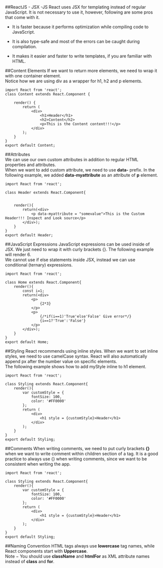 ##ReactJS - JSX -JS
React uses JSX for templating instead of regular JavaScript. It is not necessary to use it, however, following are some pros that come with it.

- It is faster because it performs optimization while compiling code to JavaScript.

- It is also type-safe and most of the errors can be caught during compilation.

- It makes it easier and faster to write templates, if you are familiar with HTML.  

##Content Elements
If we want to return more elements, we need to wrap it with one container element.  
Notice how we are using div as a wrapper for h1, h2 and p elements.
```
import React from 'react';
class Content extends React.Component {

    render() {
        return (
            <div>
                <h1>Header</h1>
                <h2>Content</h2>
                <p>This is the Content content!!!</p>
            </div>
        );
    }
}
export default Content;
```
##Attributes  
We can use our own custom attributes in addition to regular HTML properties and attributes.   
When we want to add custom attribute, we need to use **data-** prefix. In the following example, 
we added **data-myattribute** as an attribute of **p** element.
```
import React from 'react';

class Header extends React.Component{


    render(){
        return(<div>
            <p data-myattribute = "somevalue">This is the Custom Header!!! Inspect and Look source</p>
        </div>);
    }
}
export default Header;
```
##JavaScript Expressions 
JavaScript expressions can be used inside of JSX. We just need to wrap it with curly brackets {}. The following example will render 6.   
We cannot use if else statements inside JSX, instead we can use conditional (ternary) expressions.
```
import React from 'react';

class Home extends React.Component{
    render(){
        const i=1;
        return(<div>
            <p>
                {2*3}
            </p>
            <p>
                {/*if(i==1)'True'else'False' Give error*/}
                {i==1?'True':'False'}
            </p>
        </div>);
    }
}
export default Home;
```
##Styling
React recommends using inline styles. When we want to set inline styles, we need to use camelCase syntax. React will also automatically append px after the number value on specific elements.  
The following example shows how to add myStyle inline to h1 element.
```
import React from 'react';

class Styling extends React.Component{
    render(){
        var customStyle = {
            fontSize: 100,
            color: '#FF0000'
        };
        return (
            <div>
                <h1 style = {customStyle}>Header</h1>
            </div>
        );
    }
}
export default Styling;
```
##Comments
When writing comments, we need to put curly brackets **{}** when we want to write comment within children section of a tag. 
It is a good practice to always use {} when writing comments, since we want to be consistent when writing the app.
```
import React from 'react';

class Styling extends React.Component{
    render(){
        var customStyle = {
            fontSize: 100,
            color: '#FF0000'
        };
        return (
            <div>
                <h1 style = {customStyle}>Header</h1>
            </div>
        );
    }
}
export default Styling;
```
##Naming Convention
HTML tags always use **lowercase** tag names, while React components start with **Uppercase**.  
Note − You should use **className** and **htmlFor** as XML attribute names instead of **class** and **for**.